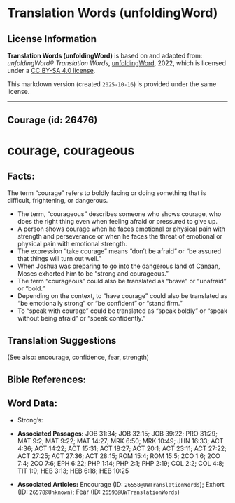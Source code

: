 # Translation Words (unfoldingWord)

## License Information

**Translation Words (unfoldingWord)** is based on and adapted from: _unfoldingWord® Translation Words_, [unfoldingWord](https://unfoldingword.org/utw), 2022, which is licensed under a [CC BY-SA 4.0 license](https://creativecommons.org/licenses/by-sa/4.0/legalcode.en).

This markdown version (created `2025-10-16`) is provided under the same license.



--------------------------------

## Courage (id: 26476)

courage, courageous
===================

Facts:
------

The term “courage” refers to boldly facing or doing something that is difficult, frightening, or dangerous.

* The term, “courageous” describes someone who shows courage, who does the right thing even when feeling afraid or pressured to give up.
* A person shows courage when he faces emotional or physical pain with strength and perseverance or when he faces the threat of emotional or physical pain with emotional strength.
* The expression “take courage” means “don’t be afraid” or “be assured that things will turn out well.”
* When Joshua was preparing to go into the dangerous land of Canaan, Moses exhorted him to be “strong and courageous.”
* The term “courageous” could also be translated as “brave” or “unafraid” or “bold.”
* Depending on the context, to “have courage” could also be translated as “be emotionally strong” or “be confident” or “stand firm.”
* To “speak with courage” could be translated as “speak boldly” or “speak without being afraid” or “speak confidently.”

Translation Suggestions
-----------------------

(See also: encourage, confidence, fear, strength)

Bible References:
-----------------

Word Data:
----------

* Strong’s:

* **Associated Passages:** JOB 31:34; JOB 32:15; JOB 39:22; PRO 31:29; MAT 9:2; MAT 9:22; MAT 14:27; MRK 6:50; MRK 10:49; JHN 16:33; ACT 4:36; ACT 14:22; ACT 15:31; ACT 18:27; ACT 20:1; ACT 23:11; ACT 27:22; ACT 27:25; ACT 27:36; ACT 28:15; ROM 15:4; ROM 15:5; 2CO 1:6; 2CO 7:4; 2CO 7:6; EPH 6:22; PHP 1:14; PHP 2:1; PHP 2:19; COL 2:2; COL 4:8; TIT 1:9; HEB 3:13; HEB 6:18; HEB 10:25
* **Associated Articles:** Encourage (ID: `26558@UWTranslationWords`); Exhort (ID: `26578@Unknown`); Fear (ID: `26593@UWTranslationWords`)

